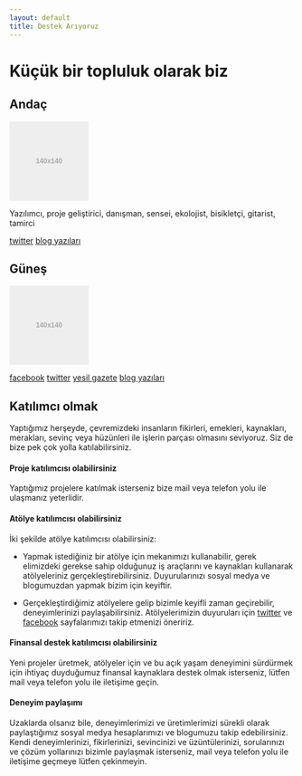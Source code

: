 ```yaml
---
layout: default
title: Destek Arıyoruz
---
```


# Küçük bir topluluk olarak biz

## Andaç
![Andaç](data:image/svg+xml;base64,PHN2ZyB4bWxucz0iaHR0cDovL3d3dy53My5vcmcvMjAwMC9zdmciIHdpZHRoPSIxNDAiIGhlaWdodD0iMTQwIj48cmVjdCB3aWR0aD0iMTQwIiBoZWlnaHQ9IjE0MCIgZmlsbD0iI2VlZSI+PC9yZWN0Pjx0ZXh0IHRleHQtYW5jaG9yPSJtaWRkbGUiIHg9IjcwIiB5PSI3MCIgc3R5bGU9ImZpbGw6I2FhYTtmb250LXdlaWdodDpib2xkO2ZvbnQtc2l6ZToxMnB4O2ZvbnQtZmFtaWx5OkFyaWFsLEhlbHZldGljYSxzYW5zLXNlcmlmO2RvbWluYW50LWJhc2VsaW5lOmNlbnRyYWwiPjE0MHgxNDA8L3RleHQ+PC9zdmc+)

Yazılımcı, proje geliştirici, danışman, sensei, ekolojist, bisikletçi, gitarist, tamirci

[twitter](https://twitter.com/airydragon)
[blog yazıları]()

## Güneş
![Güneş](data:image/svg+xml;base64,PHN2ZyB4bWxucz0iaHR0cDovL3d3dy53My5vcmcvMjAwMC9zdmciIHdpZHRoPSIxNDAiIGhlaWdodD0iMTQwIj48cmVjdCB3aWR0aD0iMTQwIiBoZWlnaHQ9IjE0MCIgZmlsbD0iI2VlZSI+PC9yZWN0Pjx0ZXh0IHRleHQtYW5jaG9yPSJtaWRkbGUiIHg9IjcwIiB5PSI3MCIgc3R5bGU9ImZpbGw6I2FhYTtmb250LXdlaWdodDpib2xkO2ZvbnQtc2l6ZToxMnB4O2ZvbnQtZmFtaWx5OkFyaWFsLEhlbHZldGljYSxzYW5zLXNlcmlmO2RvbWluYW50LWJhc2VsaW5lOmNlbnRyYWwiPjE0MHgxNDA8L3RleHQ+PC9zdmc+)

[facebook](https://www.facebook.com/hija.delsol)
[twitter](https://twitter.com/hijadsol)
[yesil gazete](http://yesilgazete.org/blog/author/gunesakcay/)
[blog yazıları]()

## Katılımcı olmak

Yaptığımız herşeyde, çevremizdeki insanların fikirleri, emekleri, kaynakları, merakları, sevinç veya hüzünleri ile işlerin parçası olmasını seviyoruz. Siz de bize pek çok yolla katılabilirsiniz.

#### Proje katılımcısı olabilirsiniz

Yaptığımız projelere katılmak isterseniz bize mail veya telefon yolu ile ulaşmanız yeterlidir.

#### Atölye katılımcısı olabilirsiniz

İki şekilde atölye katılımcısı olabilirsiniz:

- Yapmak istediğiniz bir atölye için mekanımızı kullanabilir, gerek elimizdeki gerekse sahip olduğunuz iş araçlarını ve kaynakları kullanarak atölyeleriniz gerçekleştirebilirsiniz. Duyurularınızı sosyal medya ve blogumuzdan yapmak bizim için keyiftir.

- Gerçekleştirdiğimiz atölyelere gelip bizimle keyifli zaman geçirebilir, deneyimlerinizi paylaşabilirsiniz. Atölyelerimizin duyuruları için [twitter](https://twitter.com/lalaprojesi) ve [facebook](https://www.facebook.com/lalaprojesi) sayfalarımızı takip etmenizi öneririz.

#### Finansal destek katılımcısı olabilirsiniz

Yeni projeler üretmek, atölyeler için ve bu açık yaşam deneyimini sürdürmek için ihtiyaç duyduğumuz finansal kaynaklara destek olmak isterseniz, lütfen mail veya telefon yolu ile iletişime geçin.

#### Deneyim paylaşımı 

Uzaklarda olsanız bile, deneyimlerimizi ve üretimlerimizi sürekli olarak paylaştığımız sosyal medya hesaplarımızı ve blogumuzu takip edebilirsiniz. Kendi deneyimlerinizi, fikirlerinizi, sevincinizi ve üzüntülerinizi, sorularınızı ve çözüm yollarınızı bizimle paylaşmak isterseniz, mail veya telefon yolu ile iletişime geçmeye lütfen çekinmeyin.


